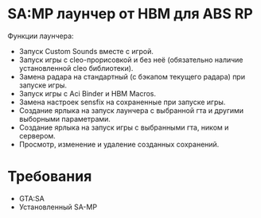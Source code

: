 # SA:MP лаунчер от HBM для ABS RP
Функции лаунчера:
- Запуск Custom Sounds вместе с игрой.
- Запуск игры с cleo-прорисовкой и без неё (обязательно наличие установленной cleo библиотеки).
- Замена радара на стандартный (с бэкапом текущего радара) при запуске игры.
- Запуск игры с Aci Binder и HBM Macros.
- Замена настроек sensfix на сохраненные при запуске игры.
- Создание ярлыка на запуск лаунчера с выбранной гта и другими выборными параметрами.
- Создание ярлыка на запуск игры с выбранными гта, ником и сервером.
- Просмотр, изменение и удаление созданных сохранений.

# Требования
- GTA:SA
- Установленный SA-MP
